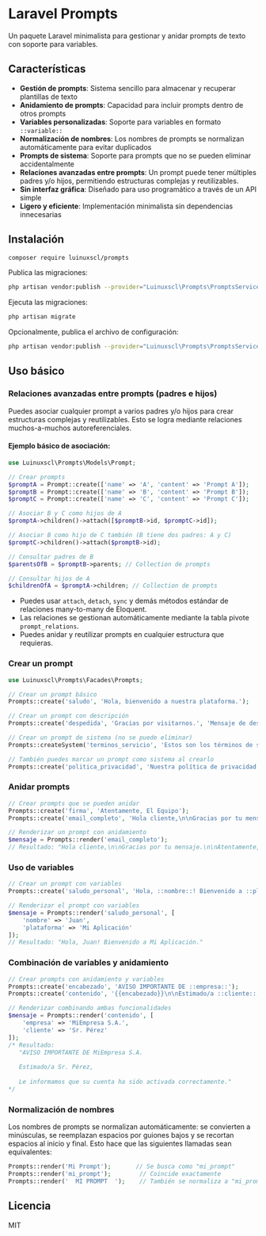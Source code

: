 # Laravel Prompts

Un paquete Laravel minimalista para gestionar y anidar prompts de texto con soporte para variables.

## Características

- **Gestión de prompts**: Sistema sencillo para almacenar y recuperar plantillas de texto
- **Anidamiento de prompts**: Capacidad para incluir prompts dentro de otros prompts
- **Variables personalizadas**: Soporte para variables en formato `::variable::`
- **Normalización de nombres**: Los nombres de prompts se normalizan automáticamente para evitar duplicados
- **Prompts de sistema**: Soporte para prompts que no se pueden eliminar accidentalmente
- **Relaciones avanzadas entre prompts**: Un prompt puede tener múltiples padres y/o hijos, permitiendo estructuras complejas y reutilizables.
- **Sin interfaz gráfica**: Diseñado para uso programático a través de un API simple
- **Ligero y eficiente**: Implementación minimalista sin dependencias innecesarias

## Instalación

```bash
composer require luinuxscl/prompts
```

Publica las migraciones:

```bash
php artisan vendor:publish --provider="Luinuxscl\Prompts\PromptsServiceProvider" --tag="migrations"
```

Ejecuta las migraciones:

```bash
php artisan migrate
```

Opcionalmente, publica el archivo de configuración:

```bash
php artisan vendor:publish --provider="Luinuxscl\Prompts\PromptsServiceProvider" --tag="config"
```

## Uso básico

### Relaciones avanzadas entre prompts (padres e hijos)

Puedes asociar cualquier prompt a varios padres y/o hijos para crear estructuras complejas y reutilizables. Esto se logra mediante relaciones muchos-a-muchos autoreferenciales.

#### Ejemplo básico de asociación:

```php
use Luinuxscl\Prompts\Models\Prompt;

// Crear prompts
$promptA = Prompt::create(['name' => 'A', 'content' => 'Prompt A']);
$promptB = Prompt::create(['name' => 'B', 'content' => 'Prompt B']);
$promptC = Prompt::create(['name' => 'C', 'content' => 'Prompt C']);

// Asociar B y C como hijos de A
$promptA->children()->attach([$promptB->id, $promptC->id]);

// Asociar B como hijo de C también (B tiene dos padres: A y C)
$promptC->children()->attach($promptB->id);

// Consultar padres de B
$parentsOfB = $promptB->parents; // Collection de prompts

// Consultar hijos de A
$childrenOfA = $promptA->children; // Collection de prompts
```

- Puedes usar `attach`, `detach`, `sync` y demás métodos estándar de relaciones many-to-many de Eloquent.
- Las relaciones se gestionan automáticamente mediante la tabla pivote `prompt_relations`.
- Puedes anidar y reutilizar prompts en cualquier estructura que requieras.

### Crear un prompt

```php
use Luinuxscl\Prompts\Facades\Prompts;

// Crear un prompt básico
Prompts::create('saludo', 'Hola, bienvenido a nuestra plataforma.');

// Crear un prompt con descripción
Prompts::create('despedida', 'Gracias por visitarnos.', 'Mensaje de despedida');

// Crear un prompt de sistema (no se puede eliminar)
Prompts::createSystem('terminos_servicio', 'Estos son los términos de servicio...');

// También puedes marcar un prompt como sistema al crearlo
Prompts::create('politica_privacidad', 'Nuestra política de privacidad...', null, true);
```

### Anidar prompts

```php
// Crear prompts que se pueden anidar
Prompts::create('firma', 'Atentamente, El Equipo');
Prompts::create('email_completo', 'Hola cliente,\n\nGracias por tu mensaje.\n\n{{firma}}');

// Renderizar un prompt con anidamiento
$mensaje = Prompts::render('email_completo');
// Resultado: "Hola cliente,\n\nGracias por tu mensaje.\n\nAtentamente, El Equipo"
```

### Uso de variables

```php
// Crear un prompt con variables
Prompts::create('saludo_personal', 'Hola, ::nombre::! Bienvenido a ::plataforma::.');

// Renderizar el prompt con variables
$mensaje = Prompts::render('saludo_personal', [
    'nombre' => 'Juan',
    'plataforma' => 'Mi Aplicación'
]);
// Resultado: "Hola, Juan! Bienvenido a Mi Aplicación."
```

### Combinación de variables y anidamiento

```php
// Crear prompts con anidamiento y variables
Prompts::create('encabezado', 'AVISO IMPORTANTE DE ::empresa::');
Prompts::create('contenido', '{{encabezado}}\n\nEstimado/a ::cliente::,\n\nLe informamos que su cuenta ha sido activada correctamente.');

// Renderizar combinando ambas funcionalidades
$mensaje = Prompts::render('contenido', [
    'empresa' => 'MiEmpresa S.A.',
    'cliente' => 'Sr. Pérez'
]);
/* Resultado:
   "AVISO IMPORTANTE DE MiEmpresa S.A.
   
   Estimado/a Sr. Pérez,
   
   Le informamos que su cuenta ha sido activada correctamente."
*/
```

### Normalización de nombres

Los nombres de prompts se normalizan automáticamente: se convierten a minúsculas, se reemplazan espacios por guiones bajos y se recortan espacios al inicio y final. Esto hace que las siguientes llamadas sean equivalentes:

```php
Prompts::render('Mi Prompt');       // Se busca como "mi_prompt"
Prompts::render('mi_prompt');        // Coincide exactamente
Prompts::render('  MI PROMPT  ');    // También se normaliza a "mi_prompt"
```

## Licencia

MIT
